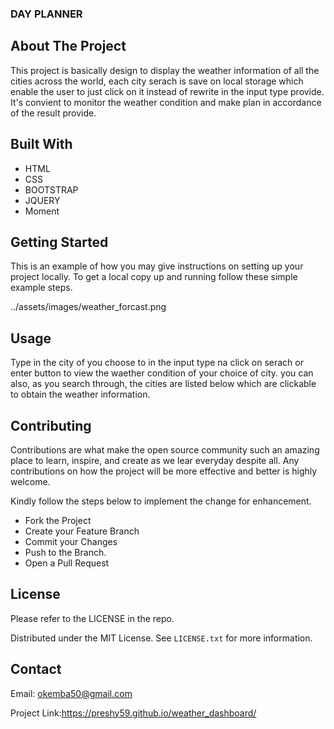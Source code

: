 ### DAY PLANNER

<!-- ABOUT THE PROJECT -->
## About The Project
This project is basically design to display the weather information of all the cities across the world, each city serach is save on local storage which enable the user to just click on it instead of rewrite in the input type provide. It's convient to monitor the weather condition and make plan in accordance of the result provide.




## Built With

* HTML
* CSS
* BOOTSTRAP
* JQUERY
* Moment


<!-- GETTING STARTED -->
## Getting Started

This is an example of how you may give instructions on setting up your project locally.
To get a local copy up and running follow these simple example steps.

../assets/images/weather_forcast.png

<!-- USAGE EXAMPLES -->
## Usage
Type in the city of you choose to in the input type na click on serach or enter button to view the waether condition of your choice of city. you can also, as you search through, the cities are listed below which are clickable to obtain the weather information.



<!-- CONTRIBUTING -->
## Contributing

Contributions are what make the open source community such an amazing place to learn, inspire, and create as we lear everyday despite all. Any contributions on how the project will be more effective and better is highly welcome.

Kindly follow the steps below to implement the change for enhancement.

* Fork the Project
* Create your Feature Branch 
* Commit your Changes 
* Push to the Branch.
* Open a Pull Request


<!-- LICENSE -->
## License
Please refer to the LICENSE in the repo.

Distributed under the MIT License. See `LICENSE.txt` for more information.


<!-- CONTACT -->
## Contact
Email: okemba50@gmail.com

Project Link:https://preshy59.github.io/weather_dashboard/
